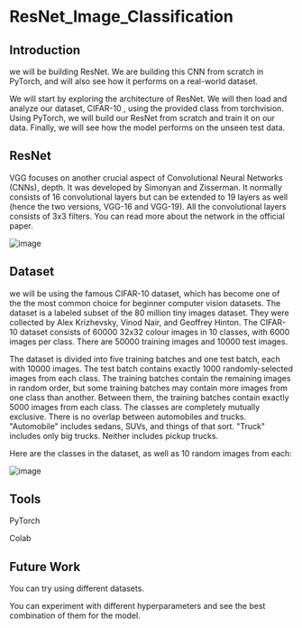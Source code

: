 # ResNet_Image_Classification

## Introduction
we will be building ResNet. We are building this CNN from scratch in PyTorch, and will also see how it performs on a real-world dataset.

We will start by exploring the architecture of ResNet. We will then load and analyze our dataset,  CIFAR-10 , using the provided class from torchvision. Using PyTorch, we will build our ResNet from scratch and train it on our data. Finally, we will see how the model performs on the unseen test data.

## ResNet
VGG focuses on another crucial aspect of Convolutional Neural Networks (CNNs), depth. It was developed by Simonyan and Zisserman. It normally consists of 16 convolutional layers but can be extended to 19 layers as well (hence the two versions, VGG-16 and VGG-19). All the convolutional layers consists of 3x3 filters. You can read more about the network in the official paper.

![image](https://user-images.githubusercontent.com/101316217/210557257-822effd5-9c5c-4c5a-a331-513d6e02bba8.png)

## Dataset
we will be using the famous CIFAR-10 dataset, which has become one of the the most common choice for beginner computer vision datasets. The dataset is a labeled subset of the 80 million tiny images dataset. They were collected by Alex Krizhevsky, Vinod Nair, and Geoffrey Hinton. The CIFAR-10 dataset consists of 60000 32x32 colour images in 10 classes, with 6000 images per class. There are 50000 training images and 10000 test images.

The dataset is divided into five training batches and one test batch, each with 10000 images. The test batch contains exactly 1000 randomly-selected images from each class. The training batches contain the remaining images in random order, but some training batches may contain more images from one class than another. Between them, the training batches contain exactly 5000 images from each class. The classes are completely mutually exclusive. There is no overlap between automobiles and trucks. "Automobile" includes sedans, SUVs, and things of that sort. "Truck" includes only big trucks. Neither includes pickup trucks.

Here are the classes in the dataset, as well as 10 random images from each:


![image](https://user-images.githubusercontent.com/101316217/210557280-56badf32-aacd-44c3-88f2-5dff915f9f37.png)

## Tools
PyTorch

Colab

## Future Work
You can try using different datasets.

You can experiment with different hyperparameters and see the best combination of them for the model.
